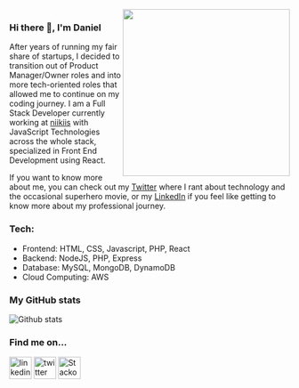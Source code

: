 <img align='right' src='https://i.kym-cdn.com/photos/images/newsfeed/000/294/231/2f9.gif' width='300"'>  

### Hi there 👋, I'm Daniel  
  
After years of running my fair share of startups, I decided to transition out of Product Manager/Owner roles and into more tech-oriented roles that allowed me to continue on my coding journey. I am a Full Stack Developer currently working at [niikiis](http://www.niikiis.com) with JavaScript Technologies across the whole stack, specialized in Front End Development using React.

If you want to know more about me, you can check out my [Twitter](https://twitter.com/@danielfd) where I rant about technology and the occasional superhero movie, or my [LinkedIn](https://www.linkedin.com/in/danielfduque/) if you feel like getting to know more about my professional journey.

### Tech:  
* Frontend: HTML, CSS, Javascript, PHP, React
* Backend: NodeJS, PHP, Express
* Database: MySQL, MongoDB, DynamoDB
* Cloud Computing: AWS  
  
### My GitHub stats
![Github stats](https://github-readme-stats.vercel.app/api?username=fx2000&show_icons=true&theme=prussian)  
  
### Find me on...
[<img src='https://cdn.jsdelivr.net/npm/simple-icons@3.0.1/icons/linkedin.svg' alt='linkedin' height='40'>](https://www.linkedin.com/in/danielfduque/)  [<img src='https://cdn.jsdelivr.net/npm/simple-icons@3.0.1/icons/twitter.svg' alt='twitter' height='40'>](https://twitter.com/@danielfd)  [<img src='https://cdn.jsdelivr.net/npm/simple-icons@3.0.1/icons/stackoverflow.svg' alt='Stackoverflow' height='40'>](https://stackoverflow.com/users/12213243/fx2000)  

<!--
**fx2000/fx2000** is a ✨ _special_ ✨ repository because its `README.md` (this file) appears on your GitHub profile.

Here are some ideas to get you started:

- 🔭 I’m currently working on ...
- 🌱 I’m currently learning ...
- 👯 I’m looking to collaborate on ...
- 🤔 I’m looking for help with ...
- 💬 Ask me about ...
- 📫 How to reach me: ...
- 😄 Pronouns: ...
- ⚡ Fun fact: ...
-->

